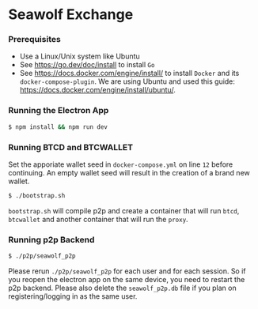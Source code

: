 # Seawolf Exchange

### Prerequisites

- Use a Linux/Unix system like Ubuntu
- See https://go.dev/doc/install to install `Go` 
- See https://docs.docker.com/engine/install/ to install `Docker` and its `docker-compose-plugin`. We are using Ubuntu and used this guide: https://docs.docker.com/engine/install/ubuntu/.


### Running the Electron App

```bash
$ npm install && npm run dev
```


### Running BTCD and BTCWALLET

Set the apporiate wallet seed in `docker-compose.yml` on line `12` before continuing. An empty wallet seed will result in the creation of a brand new wallet.

```bash
$ ./bootstrap.sh
```

`bootstrap.sh` will compile p2p and create a container that will run `btcd`, `btcwallet` and another container that will run the `proxy`.

### Running p2p Backend

```bash
$ ./p2p/seawolf_p2p
```

Please rerun `./p2p/seawolf_p2p` for each user and for each session. So if you reopen the electron app on the same device, you need to restart the p2p backend. Please also delete the `seawolf_p2p.db` file if you plan on registering/logging in as the same user.